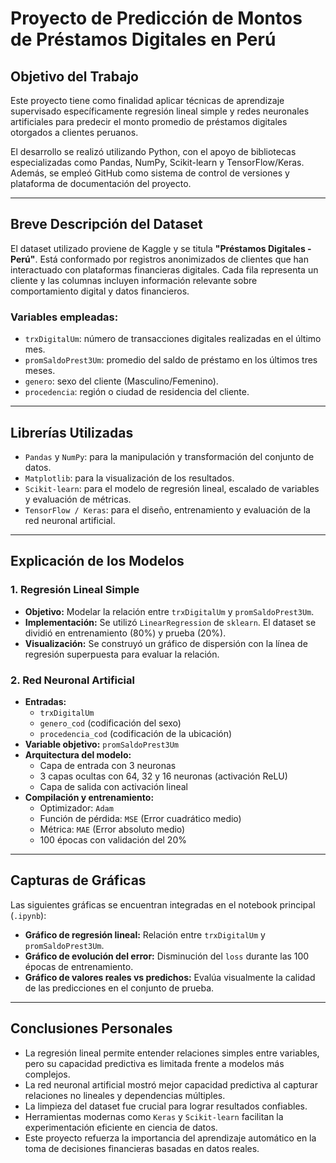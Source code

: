 # Proyecto de Predicción de Montos de Préstamos Digitales en Perú

## Objetivo del Trabajo

Este proyecto tiene como finalidad aplicar técnicas de aprendizaje supervisado específicamente regresión lineal simple y redes neuronales artificiales para predecir el monto promedio de préstamos digitales otorgados a clientes peruanos.

El desarrollo se realizó utilizando Python, con el apoyo de bibliotecas especializadas como Pandas, NumPy, Scikit-learn y TensorFlow/Keras. Además, se empleó GitHub como sistema de control de versiones y plataforma de documentación del proyecto.

---

## Breve Descripción del Dataset

El dataset utilizado proviene de Kaggle y se titula **"Préstamos Digitales - Perú"**. Está conformado por registros anonimizados de clientes que han interactuado con plataformas financieras digitales. Cada fila representa un cliente y las columnas incluyen información relevante sobre comportamiento digital y datos financieros.

### Variables empleadas:

- `trxDigitalUm`: número de transacciones digitales realizadas en el último mes.
- `promSaldoPrest3Um`: promedio del saldo de préstamo en los últimos tres meses.
- `genero`: sexo del cliente (Masculino/Femenino).
- `procedencia`: región o ciudad de residencia del cliente.


---

## Librerías Utilizadas

- `Pandas` y `NumPy`: para la manipulación y transformación del conjunto de datos.
- `Matplotlib`: para la visualización de los resultados.
- `Scikit-learn`: para el modelo de regresión lineal, escalado de variables y evaluación de métricas.
- `TensorFlow / Keras`: para el diseño, entrenamiento y evaluación de la red neuronal artificial.

---

## Explicación de los Modelos

### 1. Regresión Lineal Simple

- **Objetivo:** Modelar la relación entre `trxDigitalUm` y `promSaldoPrest3Um`.
- **Implementación:** Se utilizó `LinearRegression` de `sklearn`. El dataset se dividió en entrenamiento (80%) y prueba (20%).
- **Visualización:** Se construyó un gráfico de dispersión con la línea de regresión superpuesta para evaluar la relación.

### 2. Red Neuronal Artificial

- **Entradas:** 
  - `trxDigitalUm`
  - `genero_cod` (codificación del sexo)
  - `procedencia_cod` (codificación de la ubicación)
- **Variable objetivo:** `promSaldoPrest3Um`
- **Arquitectura del modelo:**
  - Capa de entrada con 3 neuronas
  - 3 capas ocultas con 64, 32 y 16 neuronas (activación ReLU)
  - Capa de salida con activación lineal
- **Compilación y entrenamiento:**
  - Optimizador: `Adam`
  - Función de pérdida: `MSE` (Error cuadrático medio)
  - Métrica: `MAE` (Error absoluto medio)
  - 100 épocas con validación del 20%

---

## Capturas de Gráficas

Las siguientes gráficas se encuentran integradas en el notebook principal (`.ipynb`):

- **Gráfico de regresión lineal:** Relación entre `trxDigitalUm` y `promSaldoPrest3Um`.
- **Gráfico de evolución del error:** Disminución del `loss` durante las 100 épocas de entrenamiento.
- **Gráfico de valores reales vs predichos:** Evalúa visualmente la calidad de las predicciones en el conjunto de prueba.

---

## Conclusiones Personales

- La regresión lineal permite entender relaciones simples entre variables, pero su capacidad predictiva es limitada frente a modelos más complejos.
- La red neuronal artificial mostró mejor capacidad predictiva al capturar relaciones no lineales y dependencias múltiples.
- La limpieza del dataset fue crucial para lograr resultados confiables.
- Herramientas modernas como `Keras` y `Scikit-learn` facilitan la experimentación eficiente en ciencia de datos.
- Este proyecto refuerza la importancia del aprendizaje automático en la toma de decisiones financieras basadas en datos reales.
